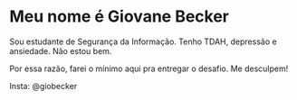 
# Meu nome é Giovane Becker

Sou estudante de Segurança da Informação.
Tenho TDAH, depressão e ansiedade. Não estou bem.

Por essa razão, farei o mínimo aqui pra entregar o desafio. Me desculpem!

Insta: @giobecker
